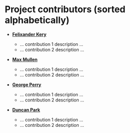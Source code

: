 Project contributors (sorted alphabetically)
============================================

* **[Felixander Kery](https://github.com/fkery)**

  * ... contribution 1 description ...
  * ... contribution 2 description ...

* **[Max Mullen](https://github.com/)**

  * ... contribution 1 description ...
  * ... contribution 2 description ...

* **[George Perry](https://github.com/george-perry)**

  * ... contribution 1 description ...
  * ... contribution 2 description ...

* **[Duncan Park](https://github.com/duncanjpark)**

  * ... contribution 1 description ...
  * ... contribution 2 description ...
